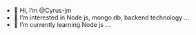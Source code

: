 - 👋 Hi, I’m @Cyrus-jm
- 👀 I’m interested in Node js, mongo db, backend technology ...
- 🌱 I’m currently learning Node js ...

<!---
Cyrus-jm/Cyrus-jm is a ✨ special ✨ repository because its `README.md` (this file) appears on your GitHub profile.
You can click the Preview link to take a look at your changes.
--->
